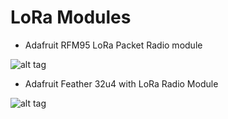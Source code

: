 # LoRa Modules

- Adafruit RFM95 LoRa Packet Radio module

![alt tag](https://cdn-learn.adafruit.com/guides/images/000/001/275/medium800/thumb.jpg?1460754892)

- Adafruit Feather 32u4 with LoRa Radio Module

![alt tag](https://cdn-learn.adafruit.com/guides/images/000/001/273/medium800/thumb2.jpg?1460578393)

